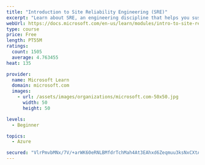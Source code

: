 ```yaml
---
title: "Introduction to Site Reliability Engineering (SRE)"
excerpt: "Learn about SRE, an engineering discipline that helps you sustainably achieve the appropriate level of reliability in your systems, services, and products."
webUrl: https://docs.microsoft.com/en-us/learn/modules/intro-to-site-reliability-engineering/
type: course
price: Free
length: PT55M
ratings:
  count: 1505
  average: 4.763455
heat: 135

provider:
  name: Microsoft Learn
  domain: microsoft.com
  images:
    - url: /assets/images/organizations/microsoft.com-50x50.jpg
      width: 50
      height: 50

levels:
  - Beginner

topics:
  - Azure

secured: "VlrPmvbMNx/7V/+arWK60eRNLBMfdrTchMah4At3EAhxd6Zeqmuu3ksNxCXtAR9xNEuxj+jGOVuH+2y++NRANCHNlRNJPlKhv2WFpTprqC478kbNLmBFDI9vv/sP7NYQLbDREX70mTb1prVYkenbHSWM/mo+mLkVB6LfpCDwuUZzskecEx1gN4BLI4ZBvY0XFyFGi7rGF9zt6oWA5iphhzBNUWnGsguv4tyWZZuBGXapQqKJ8N5P1TcdLL7WMx8QBHaOt0Peqn/2VTqbMQ4An+KUtr1OQz/JG5FU/Jbwq79wed2sBOB9L23JX+TlZpGZQw7IJaZFp4DeTG/4q8bXmakVHo6Q1l0McAMw6HMCa3w2VhEjjZQnhSaICH1czIXCQinLqg3SS1KQ45O4R+gZGmeBNGFnLnQeZioP77kXn4s=;T0LyCcYbaEX7PxaYiXA5rQ=="
---
```


